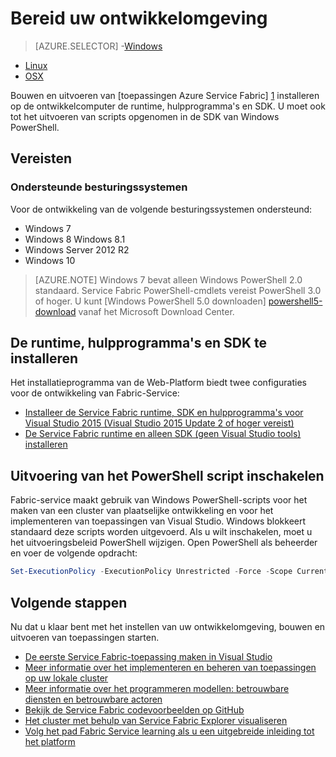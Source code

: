 <properties
   pageTitle="Instellen van uw ontwikkelomgeving | Microsoft Azure"
   description="De runtime, hulpprogramma's en SDK te installeren en het maken van een cluster van plaatselijke ontwikkeling. Nadat setup is voltooid, zult u klaar zijn om toepassingen te bouwen."
   services="service-fabric"
   documentationCenter=".net"
   authors="rwike77"
   manager="timlt"
   editor=""/>

<tags
   ms.service="service-fabric"
   ms.devlang="dotNet"
   ms.topic="get-started-article"
   ms.tgt_pltfrm="NA"
   ms.workload="NA"
   ms.date="10/26/2016"
   ms.author="ryanwi"/>

# <a name="prepare-your-development-environment"></a>Bereid uw ontwikkelomgeving

> [AZURE.SELECTOR]
-[Windows](service-fabric-get-started.md)
- [Linux](service-fabric-get-started-linux.md)
- [OSX](service-fabric-get-started-mac.md)

 Bouwen en uitvoeren van [toepassingen Azure Service Fabric] [ 1] installeren op de ontwikkelcomputer de runtime, hulpprogramma's en SDK. U moet ook tot het uitvoeren van scripts opgenomen in de SDK van Windows PowerShell.

## <a name="prerequisites"></a>Vereisten
### <a name="supported-operating-system-versions"></a>Ondersteunde besturingssystemen
Voor de ontwikkeling van de volgende besturingssystemen ondersteund:

- Windows 7
- Windows 8 Windows 8.1
- Windows Server 2012 R2
- Windows 10

>[AZURE.NOTE] Windows 7 bevat alleen Windows PowerShell 2.0 standaard. Service Fabric PowerShell-cmdlets vereist PowerShell 3.0 of hoger. U kunt [Windows PowerShell 5.0 downloaden] [ powershell5-download] vanaf het Microsoft Download Center.

## <a name="install-the-runtime-sdk-and-tools"></a>De runtime, hulpprogramma's en SDK te installeren

Het installatieprogramma van de Web-Platform biedt twee configuraties voor de ontwikkeling van Fabric-Service:

- [Installeer de Service Fabric runtime, SDK en hulpprogramma's voor Visual Studio 2015 (Visual Studio 2015 Update 2 of hoger vereist)][full-bundle-vs2015]
- [De Service Fabric runtime en alleen SDK (geen Visual Studio tools) installeren][core-sdk]

## <a name="enable-powershell-script-execution"></a>Uitvoering van het PowerShell script inschakelen

Fabric-service maakt gebruik van Windows PowerShell-scripts voor het maken van een cluster van plaatselijke ontwikkeling en voor het implementeren van toepassingen van Visual Studio. Windows blokkeert standaard deze scripts worden uitgevoerd. Als u wilt inschakelen, moet u het uitvoeringsbeleid PowerShell wijzigen. Open PowerShell als beheerder en voer de volgende opdracht:

```powershell
Set-ExecutionPolicy -ExecutionPolicy Unrestricted -Force -Scope CurrentUser
```

## <a name="next-steps"></a>Volgende stappen
Nu dat u klaar bent met het instellen van uw ontwikkelomgeving, bouwen en uitvoeren van toepassingen starten.

- [De eerste Service Fabric-toepassing maken in Visual Studio](service-fabric-create-your-first-application-in-visual-studio.md)
- [Meer informatie over het implementeren en beheren van toepassingen op uw lokale cluster](service-fabric-get-started-with-a-local-cluster.md)
- [Meer informatie over het programmeren modellen: betrouwbare diensten en betrouwbare actoren](service-fabric-choose-framework.md)
- [Bekijk de Service Fabric codevoorbeelden op GitHub](https://aka.ms/servicefabricsamples)
- [Het cluster met behulp van Service Fabric Explorer visualiseren](service-fabric-visualizing-your-cluster.md)
- [Volg het pad Fabric Service learning als u een uitgebreide inleiding tot het platform](https://azure.microsoft.com/documentation/learning-paths/service-fabric/)

[1]: http://azure.microsoft.com/en-us/campaigns/service-fabric/ "Service Fabric campagne pagina"
[2]: http://go.microsoft.com/fwlink/?LinkId=517106 "VS RC"
[full-bundle-vs2015]:http://www.microsoft.com/web/handlers/webpi.ashx?command=getinstallerredirect&appid=MicrosoftAzure-ServiceFabric-VS2015 "VS 2015 WebPI koppeling"
[full-bundle-dev15]:http://www.microsoft.com/web/handlers/webpi.ashx?command=getinstallerredirect&appid=MicrosoftAzure-ServiceFabric-Dev15 "Dev15 WebPI koppeling"
[core-sdk]:http://www.microsoft.com/web/handlers/webpi.ashx?command=getinstallerredirect&appid=MicrosoftAzure-ServiceFabric-CoreSDK "Core SDK WebPI koppeling"
[powershell5-download]:https://www.microsoft.com/en-us/download/details.aspx?id=50395
